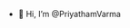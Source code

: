 - 👋 Hi, I’m @PriyathamVarma


<!---
PriyathamVarma/PriyathamVarma is a ✨ special ✨ repository because its `README.md` (this file) appears on your GitHub profile.
You can click the Preview link to take a look at your changes.
--->
